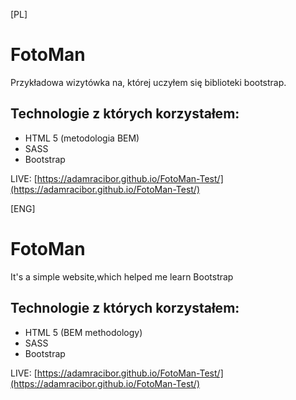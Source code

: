 [PL]
# FotoMan
Przykładowa wizytówka na, której uczyłem się biblioteki bootstrap.

## Technologie z których korzystałem:

 - HTML 5 (metodologia BEM)
 - SASS
 - Bootstrap
 
 LIVE: [https://adamracibor.github.io/FotoMan-Test/](https://adamracibor.github.io/FotoMan-Test/)
 
 [ENG]
 # FotoMan
It's a simple website,which helped me learn Bootstrap

## Technologie z których korzystałem:

 - HTML 5 (BEM methodology)
 - SASS
 - Bootstrap
 
 LIVE: [https://adamracibor.github.io/FotoMan-Test/](https://adamracibor.github.io/FotoMan-Test/)
